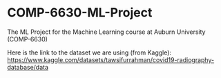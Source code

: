 # COMP-6630-ML-Project
The ML Project for the Machine Learning course at Auburn University (COMP-6630)

Here is the link to the dataset we are using (from Kaggle):
https://www.kaggle.com/datasets/tawsifurrahman/covid19-radiography-database/data
